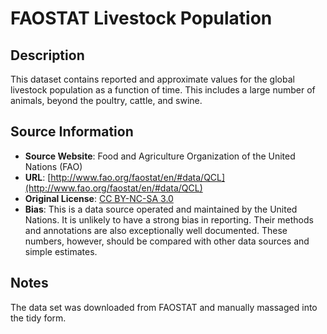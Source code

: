 # FAOSTAT Livestock Population

## Description 
This dataset contains reported and approximate values for the global livestock
population as a function of time. This includes a large number of animals,
beyond the poultry, cattle, and swine. 

## Source Information
* **Source Website**:  Food and Agriculture Organization of the United Nations (FAO)
* **URL**: [http://www.fao.org/faostat/en/#data/QCL](http://www.fao.org/faostat/en/#data/QCL)
* **Original License**: [CC BY-NC-SA 3.0](https://creativecommons.org/licenses/by-nc-sa/3.0/)
* **Bias**: This is a data source operated and maintained by the United Nations.
  It is unlikely to have a strong bias in reporting. Their methods and
  annotations are also exceptionally well documented. These numbers, however,
  should be compared with other data sources and simple estimates.

## Notes 
The data set was downloaded from FAOSTAT and manually massaged into the tidy
form. 